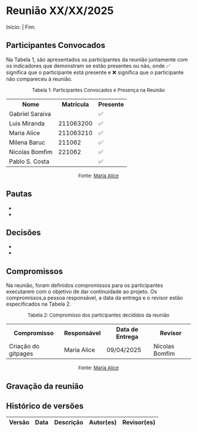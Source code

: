 # Reunião XX/XX/2025

Início: | Fim: 
<!-- Este é um arquivo base, para criar uma ata, basta copiá-lo e preencher os dados da reunião -->



## Participantes Convocados

<!-- Colocar um ✅ se o participante estiver presente ou um ❌ caso negativo -->
Na Tabela 1, são apresentados os participantes da reunião juntamente com os indicadores que demonstram se estão presentes ou não, onde ✅ significa que o participante está presente e ❌ significa que o participante não compareceu à reunião.

<center>

<font size="2"><p style="text-align: center">Tabela 1: Participantes Convocados e Presença na Reunião</p></font>

<table align="center">
  <tr>
    <th>Nome</th><th>Matrícula</th><th>Presente</th>
  </tr>
  <tr><td>Gabriel Saraiva</td><td></td><td>✅</td></tr>
  <tr><td>Luis Miranda</td><td>211063200</td><td>✅</td></tr>
  <tr><td>Maria Alice</td><td>211063210</td><td>✅</td></tr>
  <tr><td>Milena Baruc</td><td>211062</td><td>✅</td></tr>
  <tr><td>Nicolas Bomfim</td><td>221062</td><td>✅</td></tr>
  <tr><td>Pablo S. Costa</td><td></td><td>✅</td></tr>
</table>

<font size="2"><p style="text-align: center">Fonte: [Maria Alice](https://github.com/Maliz30)</p></font>

</center>



## Pautas

<!-- pautas discutidas na reunião -->

-
-



## Decisões

<!-- decisões feitas pela equipe -->

-
-



## Compromissos

<!-- compromissos que foram definidos para os integrantes, a data de entrega e os revisores, para facilitar o trabalho, pode pedir
para o chat GPT formar a tabela em HTML -->
Na reunião, foram definidos compromissos para os participantes executarem com o objetivo de dar continuidade ao projeto. Os compromissos,a pessoa responsável, a data da entrega e o revisor estão especificados na Tabela 2.

<center>

<font size="2"><p style="text-align: center">Tabela 2: Compromisso dos participantes decididos da reunião</p></font>

<table>
  <tr>
    <th>Compromisso</th><th>Responsável</th><th>Data de Entrega</th><th>Revisor</th>
    </tr>
    <tr><td>Criação do gitpages</td><td>Maria Alice</td><td>09/04/2025</td><td>Nicolas Bomfim</td>
</table>

<font size="2"><p style="text-align: center">Fonte: [Maria Alice](https://github.com/Maliz30)</p></font>

</center>



## Gravação da reunião




## Histórico de versões

<center>

| Versão | Data | Descrição | Autor(es) | Revisor(es) |
| ------ | ---- | --------- | --------- | ----------- |

</center>
